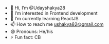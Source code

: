 - 👋 Hi, I’m @Udayshakya28
- 👀 I’m interested in Frontend development
- 🌱 I’m currently learning ReactJS
- 📫 How to reach me ushakya82@gmail.com
- 😄 Pronouns: He/his
- ⚡ Fun fact: CB

<!---
Udayshakya28/Udayshakya28 is a ✨ special ✨ repository because its `README.md` (this file) appears on your GitHub profile.
You can click the Preview link to take a look at your changes.
--->
